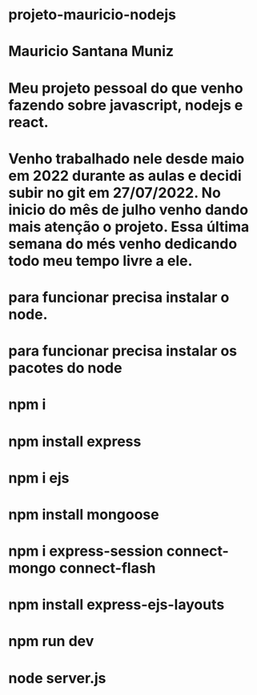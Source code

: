 # projeto-mauricio-nodejs
# Mauricio Santana Muniz
# Meu projeto pessoal do que venho fazendo sobre javascript, nodejs e react.
# Venho trabalhado nele desde maio em 2022 durante as aulas e decidi subir no git em 27/07/2022. No inicio do mês de julho venho dando mais atenção o projeto. Essa última semana do més venho dedicando todo meu tempo livre a ele.

# para funcionar precisa instalar o node.
# para funcionar precisa instalar os pacotes do node

# npm i

# npm install express

# npm i ejs

# npm install mongoose
 
# npm i express-session connect-mongo connect-flash
# npm install express-ejs-layouts
# npm run dev
# node server.js